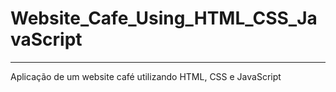 # Website_Cafe_Using_HTML_CSS_JavaScript

---

Aplicação de um website café utilizando HTML, CSS e JavaScript

